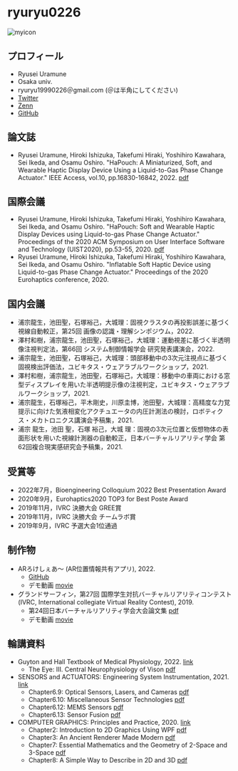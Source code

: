 # ryuryu0226

![myicon](https://pbs.twimg.com/profile_images/1142098706176466944/NTaaVEEK.jpg_bigger)

## プロフィール
* Ryusei Uramune
* Osaka univ.
* ryuryu19990226＠gmail.com (＠は半角にしてください)
* [Twitter](https://twitter.com/ryuryu19990226)
* [Zenn](https://zenn.dev/ryuryu)
* [GitHub](https://github.com/ryuryu0226)

## 論文誌
* Ryusei Uramune, Hiroki Ishizuka, Takefumi Hiraki, Yoshihiro Kawahara, Sei Ikeda, and Osamu Oshiro. "HaPouch: A Miniaturized, Soft, and Wearable Haptic Display Device Using a Liquid-to-Gas Phase Change Actuator." IEEE Access, vol.10, pp.16830-16842, 2022. [pdf](https://ieeexplore.ieee.org/document/9674885)

## 国際会議
* Ryusei Uramune, Hiroki Ishizuka, Takefumi Hiraki, Yoshihiro Kawahara, Sei Ikeda, and Osamu Oshiro. "HaPouch: Soft and Wearable Haptic Display Devices using Liquid-to-gas Phase Change Actuator." Proceedings of the 2020 ACM Symposium on User Interface Software and Technology (UIST2020), pp.53-55, 2020. [pdf](https://dl.acm.org/doi/10.1145/3379350.3416183)
* Ryusei Uramune, Hiroki Ishizuka, Takefumi Hiraki, Yoshihiro Kawahara, Sei Ikeda, and Osamu Oshiro. "Inflatable Soft Haptic Device using Liquid-to-gas Phase Change Actuator." Proceedings of the 2020 Eurohaptics conference, 2020.

## 国内会議
* 浦宗龍生，池田聖，石塚裕己，大城理：固視クラスタの再投影誤差に基づく視線自動較正，第25回 画像の認識・理解シンポジウム，2022.
* 澤村和樹，浦宗龍生，池田聖，石塚裕己，大城理：運動視差に基づく半透明像注視判定法，第66回 システム制御情報学会 研究発表講演会，2022.
* 浦宗龍生，池田聖，石塚裕己，大城理：頭部移動中の3次元注視点に基づく固視検出評価法，ユビキタス・ウェアラブルワークショップ，2021.
* 澤村和樹，浦宗龍生，池田聖，石塚裕己，大城理：移動中の車両における窓型ディスプレイを用いた半透明提示像の注視判定，ユビキタス・ウェアラブルワークショップ，2021.
* 浦宗龍生，石塚裕己，平木剛史，川原圭博，池田聖，大城理：高精度な力覚提示に向けた気液相変化アクチュエータの内圧計測法の検討，ロボティクス・メカトロニクス講演会予稿集，2021.
* 浦宗 龍生，池田 聖，石塚 裕己，大城 理：固視の3次元位置と仮想物体の表面形状を用いた視線計測器の自動較正，日本バーチャルリアリティ学会 第62回複合現実感研究会予稿集，2021.

## 受賞等
* 2022年7月，Bioengineering Colloquium 2022 Best Presentation Award
* 2020年9月，Eurohaptics2020 TOP3 for Best Poste Award
* 2019年11月，IVRC 決勝大会 GREE賞
* 2019年11月，IVRC 決勝大会 チームラボ賞
* 2019年9月，IVRC 予選大会1位通過

## 制作物
* ARろけしぇあ～ (AR位置情報共有アプリ), 2022.
  * [GitHub](https://github.com/ryuryu0226/ARLocationSharing)
  * デモ動画 [movie](https://youtube.com/shorts/zdm9VKwe08s?feature=share)
* グランドサーフィン，第27回 国際学生対抗バーチャルリアリティコンテスト (IVRC, International collegiate Virtual Reality Contest), 2019.
  * 第24回日本バーチャルリアリティ学会大会論文集 [pdf](http://conference.vrsj.org/ac2019/program/common/doc/pdf/6B-10.pdf)
  * デモ動画 [movie](https://www.youtube.com/watch?v=KmB_KYzaF6Q)

## 輪講資料
* Guyton and Hall Textbook of Medical Physiology, 2022. [link](https://www.elsevier.com/books/guyton-and-hall-textbook-of-medical-physiology/hall/978-0-323-59712-8)
  * The Eye: Ⅲ. Central Neurophysiology of Vison [pdf](https://drive.google.com/file/d/1WoEZDZPFWpJVpD3w1_pVi7OcRtXIVJUq/view?usp=sharing)
* SENSORS and ACTUATORS: Engineering System Instrumentation, 2021. [link](https://books.google.co.jp/books/about/Sensors_and_Actuators.html?id=ukZOCgAAQBAJ&redir_esc=y)
  * Chapter6.9: Optical Sensors, Lasers, and Cameras [pdf](https://drive.google.com/file/d/1UhWJVbMltThyDiB5QZGdCUckBGXuZAxC/view?usp=sharing)
  * Chapter6.10: Miscellaneous Sensor Technologies [pdf](https://drive.google.com/file/d/1Utrq9z8jIi4-s7Y81xcZxcwfWXCrDuQY/view?usp=sharing)
  * Chapter6.12: MEMS Sensors [pdf](https://drive.google.com/file/d/1V-lAetgOaGL6OK0wLDgbjoMSWHKZKekR/view?usp=sharing)
  * Chapter6.13: Sensor Fusion [pdf](https://drive.google.com/file/d/1V5iSOkDKoqjbu6E1eGYj5M5FR7dc70tY/view?usp=sharing)
* COMPUTER GRAPHICS: Principles and Practice, 2020. [link](https://books.google.co.jp/books/about/Computer_Graphics.html?id=-4ngT05gmAQC&redir_esc=y)
  * Chapter2: Introduction to 2D Graphics Using WPF [pdf](https://drive.google.com/file/d/1UYZDKb-_EnslUONZOsfUGYdTMdxM1Ncl/view?usp=sharing)
  * Chapter3: An Ancient Renderer Made Modern [pdf](https://drive.google.com/file/d/1UVJg_FvDY2jXT2E36XBVAUm3bw_JkUJs/view?usp=sharing)
  * Chapter7: Essential Mathematics and the Geometry of 2-Space and 3-Space [pdf](https://drive.google.com/file/d/1UY2GQsGcaMxOsBv5OqlQzasDigpLIIne/view?usp=sharing)
  * Chapter8: A Simple Way to Describe in 2D and 3D [pdf](https://drive.google.com/file/d/1UVC6YBUjrh1z4ZsGoZk0VIht7Rj0s75f/view?usp=sharing)